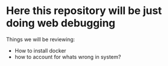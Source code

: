 Here this repository will be just doing web debugging
=====================================================
Things we will be reviewing:
- How to install docker
- how to account for whats wrong in system?
